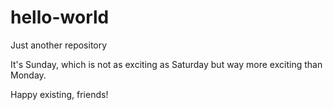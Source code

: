 # hello-world
Just another repository

It's Sunday, which is not as exciting as Saturday but way more exciting than Monday. 

Happy existing, friends! 
